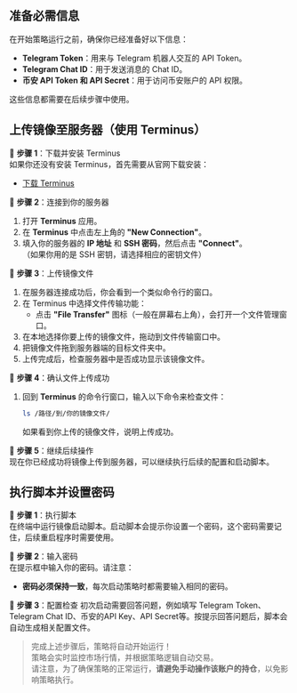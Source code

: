 ## 准备必需信息

在开始策略运行之前，确保你已经准备好以下信息：
- **Telegram Token**：用来与 Telegram 机器人交互的 API Token。
- **Telegram Chat ID**：用于发送消息的 Chat ID。
- **币安 API Token 和 API Secret**：用于访问币安账户的 API 权限。

这些信息都需要在后续步骤中使用。

## 上传镜像至服务器（使用 Terminus）

🎯 **步骤 1**：下载并安装 Terminus  
如果你还没有安装 Terminus，首先需要从官网下载安装：
- [下载 Terminus](https://terminus.app/)

🎯 **步骤 2**：连接到你的服务器
1. 打开 **Terminus** 应用。
2. 在 **Terminus** 中点击左上角的 **"New Connection"**。
3. 填入你的服务器的 **IP 地址** 和 **SSH 密码**，然后点击 **"Connect"**。  
   （如果你用的是 SSH 密钥，请选择相应的密钥文件）

🎯 **步骤 3**：上传镜像文件
1. 在服务器连接成功后，你会看到一个类似命令行的窗口。
2. 在 Terminus 中选择文件传输功能：
    - 点击 **"File Transfer"** 图标（一般在屏幕右上角），会打开一个文件管理窗口。
3. 在本地选择你要上传的镜像文件，拖动到文件传输窗口中。
4. 把镜像文件拖到服务器端的目标文件夹中。
5. 上传完成后，检查服务器中是否成功显示该镜像文件。

🎯 **步骤 4**：确认文件上传成功
1. 回到 **Terminus** 的命令行窗口，输入以下命令来检查文件：
   ```bash
   ls /路径/到/你的镜像文件/
   ```
   如果看到你上传的镜像文件，说明上传成功。

🎯 **步骤 5**：继续后续操作  
现在你已经成功将镜像上传到服务器，可以继续执行后续的配置和启动脚本。

## 执行脚本并设置密码

🎯 **步骤 1**：执行脚本  
在终端中运行镜像启动脚本。启动脚本会提示你设置一个密码，这个密码需要记住，后续重启程序时需要使用。

🎯 **步骤 2**：输入密码  
在提示框中输入你的密码。请注意：
- **密码必须保持一致**，每次启动策略时都需要输入相同的密码。

🎯 **步骤 3**：配置检查 
初次启动需要回答问题，例如填写 Telegram Token、Telegram Chat ID、币安的API Key、API Secret等。按提示回答问题后，脚本会自动生成相关配置文件。

>完成上述步骤后，策略将自动开始运行！  
策略会实时监控市场行情，并根据策略逻辑自动交易。  
请注意，为了确保策略的正常运行，**请避免手动操作该账户的持仓**，以免影响策略执行。